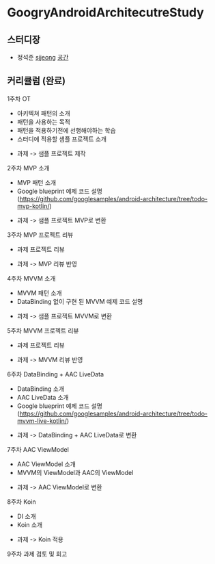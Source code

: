 # GoogryAndroidArchitecutreStudy

## 스터디장
- 정석준 [sjjeong](https://github.com/sjjeong)
[공간](https://github.com/StudyFork/GoogryAndroidArchitectureStudy/tree/master/sjjeong)

## 커리큘럼 (완료)
1주차 OT
- 아키텍쳐 패턴의 소개
- 패턴을 사용하는 목적
- 패턴을 적용하기전에 선행해야하는 학습
- 스터디에 적용할 샘플 프로젝트 소개
* 과제 -> 샘플 프로젝트 제작

2주차 MVP 소개
- MVP 패턴 소개
- Google blueprint 예제 코드 설명(https://github.com/googlesamples/android-architecture/tree/todo-mvp-kotlin/)
* 과제 -> 샘플 프로젝트 MVP로 변환

3주차 MVP 프로젝트 리뷰
- 과제 프로젝트 리뷰
* 과제 -> MVP 리뷰 반영

4주차 MVVM 소개
- MVVM 패턴 소개
- DataBinding 없이 구현 된 MVVM 예제 코드 설명
* 과제 -> 샘플 프로젝트 MVVM로 변환

5주차 MVVM 프로젝트 리뷰
- 과제 프로젝트 리뷰
* 과제 -> MVVM 리뷰 반영

6주차 DataBinding + AAC LiveData
- DataBinding 소개
- AAC LiveData 소개
- Google blueprint 예제 코드 설명(https://github.com/googlesamples/android-architecture/tree/todo-mvvm-live-kotlin/)
* 과제 -> DataBinding + AAC LiveData로 변환

7주차 AAC ViewModel
- AAC ViewModel 소개
- MVVM의 ViewModel과 AAC의 ViewModel
* 과제 -> AAC ViewModel로 변환

8주차 Koin
- DI 소개
- Koin 소개
* 과제 -> Koin 적용

9주차 과제 검토 및 회고
